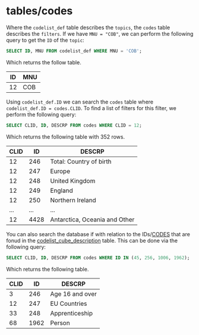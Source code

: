 # tables/codes

Where the `codelist_def` table describes the `topics`, the `codes` table describes the `filters`. If we have `MNU = "COB"`, we can perform the following query to get the `ID` of the `topic`:

```sql
SELECT ID, MNU FROM codelist_def WHERE MNU = 'COB';
```

Which returns the follow table.

|ID|MNU|
|-|-|
|12|COB|

Using `codelist_def.ID` we can search the `codes` table where `codelist_def.ID = codes.CLID`. To find a list of filters for this filter, we perform the following query:
```sql
SELECT CLID, ID, DESCRP FROM codes WHERE CLID = 12;
```

Which returns the following table with 352 rows.

|CLID|ID|DESCRP|
|-|-|-|
|12|246|Total: Country of birth|
|12|247|Europe|
|12|248|United Kingdom|
|12|249|England|
|12|250|Northern Ireland|
|...|...|...|
|12|4428|Antarctica, Oceania and Other|

You can also search the database if with relation to the IDs/[CODES](../columns/codes.md) that are fonud in the [codelist_cube_description](codelist_cube_description.md) table. This can be done via the following query:

```sql
SELECT CLID, ID, DESCRP FROM codes WHERE ID IN (45, 256, 1006, 1962);
```

Which returns the following table.

|CLID|ID|DESCRP|
|-|-|-|
|3|246|Age 16 and over|
|12|247|EU Countries|
|33|248|Apprenticeship|
|68|1962|Person|
